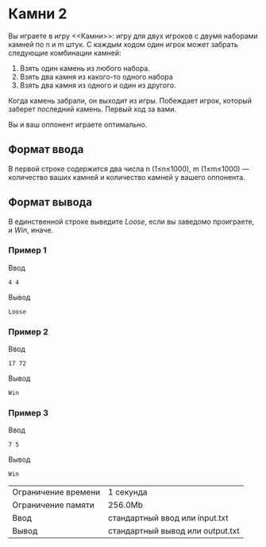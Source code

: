 # Камни 2

Вы играете в игру <<Камни>>: игру для двух игроков с двумя наборами камней по n и m штук. С каждым ходом один игрок может забрать следующие комбинации камней:

1.  Взять один камень из любого набора.
2.  Взять два камня из какого-то одного набора
3.  Взять два камня из одного и один из другого.

Когда камень забрали, он выходит из игры. Побеждает игрок, который заберет последний камень. Первый ход за вами.

Вы и ваш оппонент играете оптимально.

## Формат ввода

В первой строке содержится два числа n (1≤n≤1000), m (1≤m≤1000) — количество ваших камней и количество камней у вашего оппонента.

## Формат вывода

В единственной строке выведите <i>Loose</i>, если вы заведомо проиграете, и <i>Win</i>, иначе.

### Пример 1

Ввод

    4 4
    

Вывод

    Loose
    

### Пример 2

Ввод

    17 72
    

Вывод

    Win
    

### Пример 3

Ввод

    7 5
    

Вывод

    Win
    

<table>
    <tr class="time-limit">
        <td class="property-title">Ограничение времени</td>
        <td>1&nbsp;секунда</td>
    </tr>
    <tr class="memory-limit">
        <td class="property-title">Ограничение памяти</td>
        <td>256.0Mb</td>
    </tr>
    <tr class="input-file">
        <td class="property-title">Ввод</td>
        <td colspan="1">стандартный ввод или input.txt</td>
    </tr>
    <tr class="output-file">
        <td class="property-title">Вывод</td>
        <td colspan="1">стандартный вывод или output.txt</td>
    </tr>
</table>

